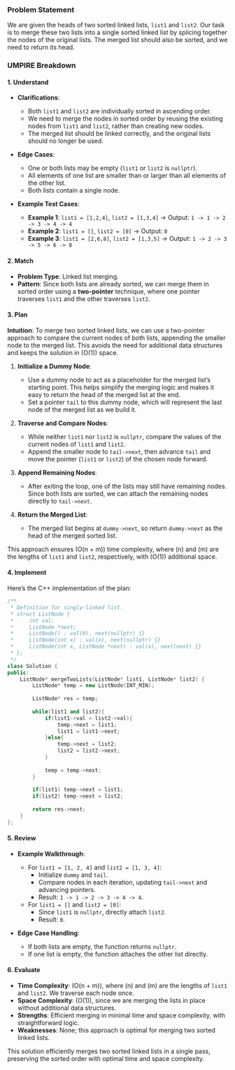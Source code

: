 ### Problem Statement

We are given the heads of two sorted linked lists, `list1` and `list2`. Our task is to merge these two lists into a single sorted linked list by splicing together the nodes of the original lists. The merged list should also be sorted, and we need to return its head.

### UMPIRE Breakdown

#### **1. Understand**
- **Clarifications**:
  - Both `list1` and `list2` are individually sorted in ascending order.
  - We need to merge the nodes in sorted order by reusing the existing nodes from `list1` and `list2`, rather than creating new nodes.
  - The merged list should be linked correctly, and the original lists should no longer be used.

- **Edge Cases**:
  - One or both lists may be empty (`list1` or `list2` is `nullptr`).
  - All elements of one list are smaller than or larger than all elements of the other list.
  - Both lists contain a single node.

- **Example Test Cases**:
  - **Example 1**: `list1 = [1,2,4]`, `list2 = [1,3,4]` → Output: `1 -> 1 -> 2 -> 3 -> 4 -> 4`
  - **Example 2**: `list1 = []`, `list2 = [0]` → Output: `0`
  - **Example 3**: `list1 = [2,6,8]`, `list2 = [1,3,5]` → Output: `1 -> 2 -> 3 -> 5 -> 6 -> 8`

#### **2. Match**
- **Problem Type**: Linked list merging.
- **Pattern**: Since both lists are already sorted, we can merge them in sorted order using a **two-pointer** technique, where one pointer traverses `list1` and the other traverses `list2`.

#### **3. Plan**

**Intuition**:
To merge two sorted linked lists, we can use a two-pointer approach to compare the current nodes of both lists, appending the smaller node to the merged list. This avoids the need for additional data structures and keeps the solution in \(O(1)\) space.

1. **Initialize a Dummy Node**:
   - Use a dummy node to act as a placeholder for the merged list’s starting point. This helps simplify the merging logic and makes it easy to return the head of the merged list at the end.
   - Set a pointer `tail` to this dummy node, which will represent the last node of the merged list as we build it.

2. **Traverse and Compare Nodes**:
   - While neither `list1` nor `list2` is `nullptr`, compare the values of the current nodes of `list1` and `list2`.
   - Append the smaller node to `tail->next`, then advance `tail` and move the pointer (`list1` or `list2`) of the chosen node forward.

3. **Append Remaining Nodes**:
   - After exiting the loop, one of the lists may still have remaining nodes. Since both lists are sorted, we can attach the remaining nodes directly to `tail->next`.

4. **Return the Merged List**:
   - The merged list begins at `dummy->next`, so return `dummy->next` as the head of the merged sorted list.

This approach ensures \(O(n + m)\) time complexity, where \(n\) and \(m\) are the lengths of `list1` and `list2`, respectively, with \(O(1)\) additional space.

#### **4. Implement**

Here’s the C++ implementation of the plan:

```cpp
/**
 * Definition for singly-linked list.
 * struct ListNode {
 *     int val;
 *     ListNode *next;
 *     ListNode() : val(0), next(nullptr) {}
 *     ListNode(int x) : val(x), next(nullptr) {}
 *     ListNode(int x, ListNode *next) : val(x), next(next) {}
 * };
 */
class Solution {
public:
    ListNode* mergeTwoLists(ListNode* list1, ListNode* list2) {
        ListNode* temp = new ListNode(INT_MIN);
        
        ListNode* res = temp;
        
        while(list1 and list2){
            if(list1->val < list2->val){
                temp->next = list1;
                list1 = list1->next;
            }else{
                temp->next = list2;
                list2 = list2->next;
            }
            
            temp = temp->next;
        }
        
        if(list1) temp->next = list1;
        if(list2) temp->next = list2;
        
        return res->next;
    }
};
```

#### **5. Review**
- **Example Walkthrough**:
  - For `list1 = [1, 2, 4]` and `list2 = [1, 3, 4]`:
    - Initialize `dummy` and `tail`.
    - Compare nodes in each iteration, updating `tail->next` and advancing pointers.
    - Result: `1 -> 1 -> 2 -> 3 -> 4 -> 4`.
  - For `list1 = []` and `list2 = [0]`:
    - Since `list1` is `nullptr`, directly attach `list2`.
    - Result: `0`.

- **Edge Case Handling**:
  - If both lists are empty, the function returns `nullptr`.
  - If one list is empty, the function attaches the other list directly.

#### **6. Evaluate**
- **Time Complexity**: \(O(n + m)\), where \(n\) and \(m\) are the lengths of `list1` and `list2`. We traverse each node once.
- **Space Complexity**: \(O(1)\), since we are merging the lists in place without additional data structures.
- **Strengths**: Efficient merging in minimal time and space complexity, with straightforward logic.
- **Weaknesses**: None; this approach is optimal for merging two sorted linked lists.

This solution efficiently merges two sorted linked lists in a single pass, preserving the sorted order with optimal time and space complexity.